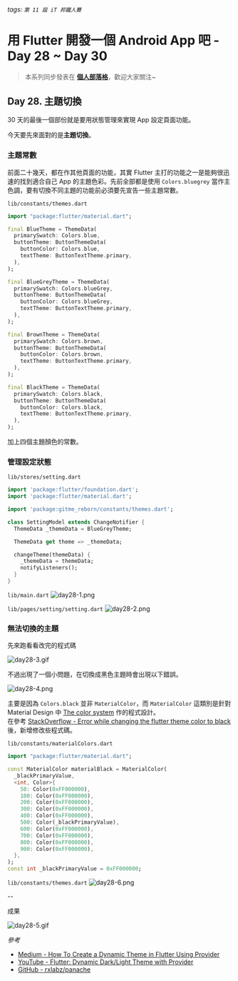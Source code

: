 ###### tags: `第 11 屆 iT 邦鐵人賽`

# 用 Flutter 開發一個 Android App 吧 - Day 28 ~ Day 30

> 本系列同步發表在 [**個人部落格**](https://bbsonlin.github.io/tags/ironman2020/)，歡迎大家關注~
> 

## Day 28. 主題切換

30 天的最後一個部份就是要用狀態管理來實現 App 設定頁面功能。

今天要先來面對的是**主題切換**。

### 主題常數

前面二十幾天，都在作其他頁面的功能，其實 Flutter 主打的功能之一是能夠很迅速的找到適合自己 App 的主題色彩。先前全部都是使用 `Colors.bluegrey` 當作主色調，要有切換不同主題的功能前必須要先宣告一些主題常數。

`lib/constants/themes.dart`
``` dart
import "package:flutter/material.dart";

final BlueTheme = ThemeData(
  primarySwatch: Colors.blue,
  buttonTheme: ButtonThemeData(
    buttonColor: Colors.blue,
    textTheme: ButtonTextTheme.primary,
  ),
);

final BlueGreyTheme = ThemeData(
  primarySwatch: Colors.blueGrey,
  buttonTheme: ButtonThemeData(
    buttonColor: Colors.blueGrey,
    textTheme: ButtonTextTheme.primary,
  ),
);

final BrownTheme = ThemeData(
  primarySwatch: Colors.brown,
  buttonTheme: ButtonThemeData(
    buttonColor: Colors.brown,
    textTheme: ButtonTextTheme.primary,
  ),
);

final BlackTheme = ThemeData(
  primarySwatch: Colors.black,
  buttonTheme: ButtonThemeData(
    buttonColor: Colors.black,
    textTheme: ButtonTextTheme.primary,
  ),
);
```

加上四個主題顏色的常數。

### 管理設定狀態

`lib/stores/setting.dart`
``` dart
import 'package:flutter/foundation.dart';
import 'package:flutter/material.dart';

import 'package:gitme_reborn/constants/themes.dart';

class SettingModel extends ChangeNotifier {
  ThemeData _themeData = BlueGreyTheme;

  ThemeData get theme => _themeData;

  changeTheme(themeData) {
    _themeData = themeData;
    notifyListeners();
  }
}
```

`lib/main.dart`
![day28-1.png](https://github.com/BbsonLin/ithome-ironman/blob/master/2019-09/images/day28-1.png?raw=true)


`lib/pages/setting/setting.dart`
![day28-2.png](https://github.com/BbsonLin/ithome-ironman/blob/master/2019-09/images/day28-2.png?raw=true)


### 無法切換的主題

先來跑看看改完的程式碼

![day28-3.gif](https://github.com/BbsonLin/ithome-ironman/blob/master/2019-09/images/day28-3.gif?raw=true)

不過出現了一個小問題，在切換成黑色主題時會出現以下錯誤。

![day28-4.png](https://github.com/BbsonLin/ithome-ironman/blob/master/2019-09/images/day28-4.png?raw=true)

主要是因為 `Colors.black` 並非 `MaterialColor`，而 `MaterialColor` 這類別是針對 Material Design 中 [The color system](https://material.io/design/color/#) 作的程式設計。  
在參考 [StackOverflow - Error while changing the flutter theme color to black](https://stackoverflow.com/questions/52577366/error-while-changing-the-flutter-theme-color-to-black) 後，新增修改些程式碼。

`lib/constants/materialColors.dart`
``` dart
import "package:flutter/material.dart";

const MaterialColor materialBlack = MaterialColor(
  _blackPrimaryValue,
  <int, Color>{
    50: Color(0xFF000000),
    100: Color(0xFF000000),
    200: Color(0xFF000000),
    300: Color(0xFF000000),
    400: Color(0xFF000000),
    500: Color(_blackPrimaryValue),
    600: Color(0xFF000000),
    700: Color(0xFF000000),
    800: Color(0xFF000000),
    900: Color(0xFF000000),
  },
);
const int _blackPrimaryValue = 0xFF000000;
```

`lib/constants/themes.dart`
![day28-6.png](https://github.com/BbsonLin/ithome-ironman/blob/master/2019-09/images/day28-6.png?raw=true)


--

成果

![day28-5.gif](https://github.com/BbsonLin/ithome-ironman/blob/master/2019-09/images/day28-5.gif?raw=true)



*參考*

* [Medium - How To Create a Dynamic Theme in Flutter Using Provider](https://medium.com/better-programming/how-to-create-a-dynamic-theme-in-flutter-using-provider-e6ad1f023899)
* [YouTube - Flutter: Dynamic Dark/Light Theme with Provider](https://youtu.be/G7gV89hnooM)
* [GitHub - rxlabz/panache](https://github.com/rxlabz/panache)

